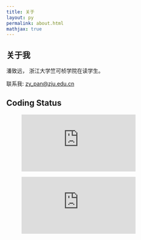 ```yaml
---
title: 关于
layout: py
permalink: about.html
mathjax: true
---
```


<script type="text/javascript"src="https://i.upmath.me/latex.js"></script>


## 关于我

潘致远， 浙江大学竺可桢学院在读学生。

联系我: [zy_pan@zju.edu.cn](mailto:zy_pan@zju.edu.cn)

## Coding Status

<figure><embed src="https://wakatime.com/share/@pan2013e/8106f53b-2cb8-461d-af9e-4fe09ce2126e.svg"></embed></figure>

<figure><embed src="https://wakatime.com/share/@pan2013e/9eb9ceee-dcdf-4066-9d29-8c6ee98f215e.svg"></embed></figure>
